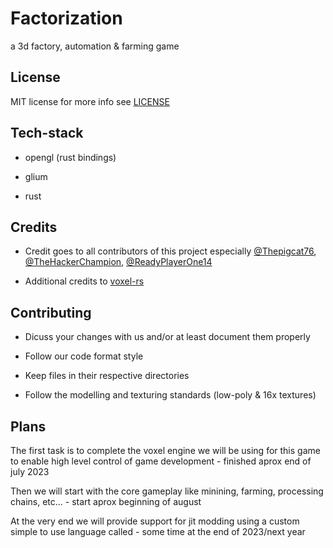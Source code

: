 # Factorization

a 3d factory, automation & farming game

## License

MIT license for more info see [LICENSE](https://github.com/MuffinGroup/Factorization/blob/main/LICENSE)

## Tech-stack

- opengl (rust bindings)

- glium

- rust

## Credits

- Credit goes to all contributors of this project especially [@Thepigcat76](https://github.com/Thepigcat76), [@TheHackerChampion](https://github.com/TheHackerChampion), [@ReadyPlayerOne14](https://github.com/ReadyPlayerOne14)

- Additional credits to [voxel-rs](https://github.com/Technici4n/voxel-rs)

## Contributing

- Dicuss your changes with us and/or at least document them properly

- Follow our code format style

- Keep files in their respective directories

- Follow the modelling and texturing standards (low-poly & 16x textures)

## Plans

The first task is to complete the voxel engine we will be using for this game to enable high level control of game development - finished aprox end of july 2023

Then we will start with the core gameplay like minining, farming, processing chains, etc... - start aprox beginning of august

At the very end we will provide support for jit modding using a custom simple to use language called  - some time at the end of 2023/next year